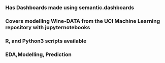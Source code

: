 ### Has Dashboards made using semantic.dashboards
### Covers modelling Wine-DATA from the UCI Machine Learning repository with jupyternotebooks
### R, and Python3 scripts available
### EDA,Modelling, Prediction
